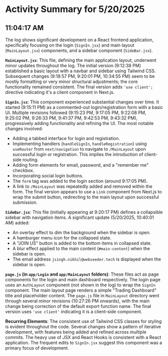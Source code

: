 # Activity Summary for 5/20/2025

## 11:04:17 AM
The log shows significant development on a React frontend application, specifically focusing on the login (`SignIn.jsx`) and main layout (`MainLayout.jsx`) components, and a sidebar component (`SideBar.jsx`).

**`MainLayout.jsx`**: This file, defining the main application layout, underwent minor updates throughout the log.  The initial version (9:12:38 PM) established a basic layout with a navbar and sidebar using Tailwind CSS. Subsequent changes (9:18:57 PM, 9:20:01 PM, 10:34:55 PM) seem to be mostly formatting or very minor structural adjustments; the core functionality remained consistent.  The final version adds  `'use client';` directive indicating it's a client component in Next.js.

**`SignIn.jsx`**: This component experienced substantial changes over time. It started (9:15:11 PM) as a commented-out login/registration form with a basic UI.  Multiple revisions followed (9:15:23 PM, 9:17:05 PM, 9:22:08 PM, 9:25:02 PM, 9:26:33 PM, 9:41:37 PM, 9:42:53 PM, 9:43:32 PM), progressively adding functionality and refining the UI.  The most notable changes involved:

*   Adding a tabbed interface for login and registration.
*   Implementing handlers (`handleSignIn`, `handleRegistration`) using `useRouter` from `next/navigation` to navigate to `/MainLayout` upon successful login or registration.  This implies the introduction of client-side routing.
*   Adding form elements for email, password, and a "remember me" checkbox.
*   Incorporating social login buttons.
*   The `form` tag was added to the login section (around 9:17:05 PM).
*   A link to `/MainLayout` was repeatedly added and removed within the form. The final version appears to use a `Link` component from Next.js to wrap the submit button, redirecting to the main layout upon successful submission.


**`SideBar.jsx`**: This file (initially appearing at 9:20:17 PM) defines a collapsible sidebar with navigation items.  A significant update (5/20/2025, 10:40:01 AM) added:

*   An overlay effect to dim the background when the sidebar is open.
*   A hamburger menu icon for the collapsed state.
*   A "JOIN US" button is added to the bottom items in collapsed state.
*   A blur effect applied to the main content (`#main-content`) when the sidebar is open.
*   The email address `jsingh.nikhil@webseeder.tech` is displayed when the sidebar is open.


**`page.js` (in `app/Login` and `app/MainLayout` folders)**: These files act as page components for the login and main dashboard respectively.  The login page uses an `AuthLayout` component (not shown in the log) to wrap the `SignIn` component. The main layout page renders a simple "Trading Dashboard" title and placeholder content.  The `page.js` file in `MainLayout` directory went through several minor revisions (10:27:26 PM onwards), with the main change being correction of the default export function name. The final version uses `'use client'` indicating it is a client-side component.

**Recurring Elements**: The consistent use of Tailwind CSS classes for styling is evident throughout the code.  Several changes show a pattern of iterative development, with features being added and refined across multiple commits. The heavy use of JSX and React Hooks is consistent with a React application.  The frequent edits to `SignIn.jsx` suggest this component was a primary focus of development.

